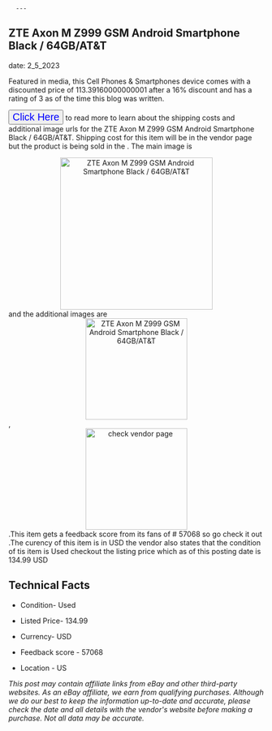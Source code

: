  
      ---
      

 ## ZTE Axon M Z999 GSM Android Smartphone Black / 64GB/AT&T 

 

      

date: 2_5_2023
     

    
      

Featured in media, this Cell Phones & Smartphones device comes with a discounted price of 113.39160000000001 after a 16% discount and has a rating of  3 as of the time this blog was written.

 <button style="font-size:20px;color:blue" onclick="window.location.href = 'https://www.ebay.com/itm/394439420523?hash=item5bd66bea6b%3Ag%3AfBwAAOSwqkRj2A8d&mkevt=1&mkcid=1&mkrid=711-53200-19255-0&campid=%253CePNCampaignId%253E&customid=%253CreferenceId%253E&toolid=10049'">Click Here</button>  to read more to learn about the shipping costs and additional image urls for the ZTE Axon M Z999 GSM Android Smartphone Black / 64GB/AT&T. Shipping cost for this item will be in the vendor page but the product is being sold in the . The main image is <div style="text-align:center;"><img onclick="window.location.href = 'https://www.ebay.com/itm/394439420523?hash=item5bd66bea6b%3Ag%3AfBwAAOSwqkRj2A8d&mkevt=1&mkcid=1&mkrid=711-53200-19255-0&campid=%253CePNCampaignId%253E&customid=%253CreferenceId%253E&toolid=10049';" src="https://i.ebayimg.com/thumbs/images/g/fBwAAOSwqkRj2A8d/s-l225.jpg" alt="ZTE Axon M Z999 GSM Android Smartphone Black / 64GB/AT&T" style="width:300px; height:auto;object-fit:contain;" /></div> and the additional images are <div style="text-align:center;"><img onclick="window.location.href = 'https://www.ebay.com/itm/394439420523?hash=item5bd66bea6b%3Ag%3AfBwAAOSwqkRj2A8d&mkevt=1&mkcid=1&mkrid=711-53200-19255-0&campid=%253CePNCampaignId%253E&customid=%253CreferenceId%253E&toolid=10049';" src="https://i.ebayimg.com/images/g/fBwAAOSwqkRj2A8d/s-l1600.jpg" alt="ZTE Axon M Z999 GSM Android Smartphone Black / 64GB/AT&T" style="width:200px; height:auto;object-fit:contain;" /></div>,<div style="text-align:center;"><img onclick="window.location.href = 'https://www.ebay.com/itm/394439420523?hash=item5bd66bea6b%3Ag%3AfBwAAOSwqkRj2A8d&mkevt=1&mkcid=1&mkrid=711-53200-19255-0&campid=%253CePNCampaignId%253E&customid=%253CreferenceId%253E&toolid=10049';" src="https://origin-galleryplus.ebayimg.com/ws/web/394439420523_2_0_1/225x225.jpg" alt="check vendor page" style="width:200px; height:auto;object-fit:contain;"/></div>.This item gets a feedback score from its fans of # 57068 so go check it out .The curency of this item is in USD the vendor also states that the condition of tis item is Used checkout the listing price which as of this posting date is  134.99 USD 


      
      

 ## Technical Facts 



      

 - Condition- Used 


      

 - Listed Price- 134.99 


      

 - Currency- USD 


      

 - Feedback score - 57068 


      

 - Location - US 



      

*_This post may contain affiliate links from eBay and other third-party websites. As an eBay affiliate, we earn from qualifying purchases. Although we do our best to keep the information up-to-date and accurate, please check the date and all details with the vendor's website before making a purchase. Not all data may be accurate._*



      
      
